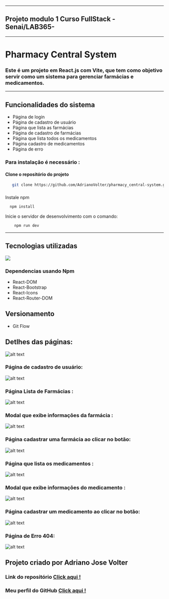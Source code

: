 ****

## Projeto modulo 1 Curso FullStack -Senai/LAB365-

***
# Pharmacy Central System

<h3>
Este é um projeto em React.js com Vite, que tem como objetivo servir como um sistema para gerenciar farmácias e medicamentos.
</h3>

****
## Funcionalidades do sistema
<ul>
    <li>Página de login</li>
     <li>Página de cadastro de usuário</li>
      <li>Página que lista as farmácias</li>
       <li>Página de cadastro de farmácias</li>
       <li>Página que lista todos os medicamentos</li>
        <li>Página cadastro de medicamentos</li>
        <li>Página de erro</li>
</ul>

 ### Para instalação é necessário :

 #### Clone o repositório do projeto 
 
 ```bash
    git clone https://github.com/AdrianoVolter/pharmacy_central-system.git
 ```
 ###

Instale npm

```bash
  npm install 
```
Inicie o servidor de desenvolvimento com o comando:
```bash
    npm run dev
```

****

## Tecnologias utilizadas


<p align="">
  <a href="https://skillicons.dev">
    <img src="https://skillicons.dev/icons?i=react,vite,bootstrap,javascript,css,html,git,github,vscode" />
  </a>
</p>

### Dependencias usando Npm
<ul>
    <li>React-DOM</li>
    <li>React-Bootstrap</li>
    <li>React-Icons</li>
    <li>React-Router-DOM</li>
</ul>

## Versionamento 

<ul>
<li>Git Flow</li>
</ul>

## Detlhes das páginas:


![alt text](src/assets/loogin.png)

### Página de cadastro de usuário:

![alt text](src/assets/form-user.png)

### Página Lista de Farmácias :

![alt text](src/assets/list-farm.png)


### Modal que exibe informações da farmácia :

![alt text](src/assets/modal-farm.png)

### Página cadastrar uma farmácia ao clicar no botão:

![alt text](src/assets/form-farm.png)

### Página que lista os medicamentos :

![alt text](src/assets/list-med.png)

### Modal que exibe informações do medicamento :
![alt text](src/assets/modal-med.png)

### Página cadastrar um medicamento ao clicar no botão:


![alt text](src/assets/form-med.png)

### Página de Erro 404:

![alt text](src/assets/erro.png)
## Projeto criado por Adriano Jose Volter
### Link do repositório [Click aqui !](https://github.com/AdrianoVolter/pharmacy_central-system)

### Meu perfil do GitHub  [ Click aqui !](https://github.com/AdrianoVolter)


